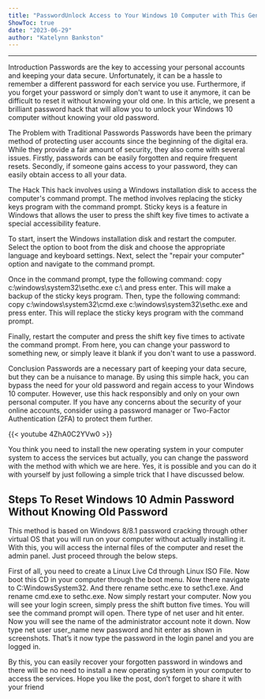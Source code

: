 ```yaml
---
title: "PasswordUnlock Access to Your Windows 10 Computer with This Genius Password Hack: No Old Password Needed!"
ShowToc: true 
date: "2023-06-29"
author: "Katelynn Bankston"
---
```

*****
Introduction
Passwords are the key to accessing your personal accounts and keeping your data secure. Unfortunately, it can be a hassle to remember a different password for each service you use. Furthermore, if you forget your password or simply don't want to use it anymore, it can be difficult to reset it without knowing your old one. In this article, we present a brilliant password hack that will allow you to unlock your Windows 10 computer without knowing your old password.

The Problem with Traditional Passwords
Passwords have been the primary method of protecting user accounts since the beginning of the digital era. While they provide a fair amount of security, they also come with several issues. Firstly, passwords can be easily forgotten and require frequent resets. Secondly, if someone gains access to your password, they can easily obtain access to all your data.

The Hack
This hack involves using a Windows installation disk to access the computer's command prompt. The method involves replacing the sticky keys program with the command prompt. Sticky keys is a feature in Windows that allows the user to press the shift key five times to activate a special accessibility feature.

To start, insert the Windows installation disk and restart the computer. Select the option to boot from the disk and choose the appropriate language and keyboard settings. Next, select the "repair your computer" option and navigate to the command prompt.

Once in the command prompt, type the following command: copy c:\windows\system32\sethc.exe c:\ and press enter. This will make a backup of the sticky keys program. Then, type the following command: copy c:\windows\system32\cmd.exe c:\windows\system32\sethc.exe and press enter. This will replace the sticky keys program with the command prompt.

Finally, restart the computer and press the shift key five times to activate the command prompt. From here, you can change your password to something new, or simply leave it blank if you don't want to use a password.

Conclusion
Passwords are a necessary part of keeping your data secure, but they can be a nuisance to manage. By using this simple hack, you can bypass the need for your old password and regain access to your Windows 10 computer. However, use this hack responsibly and only on your own personal computer. If you have any concerns about the security of your online accounts, consider using a password manager or Two-Factor Authentication (2FA) to protect them further.

{{< youtube 4ZhA0C2YVw0 >}} 



You think you need to install the new operating system in your computer system to access the services but actually, you can change the password with the method with which we are here.
Yes, it is possible and you can do it with yourself by just following a simple trick that I have discussed below.

 
## Steps To Reset Windows 10 Admin Password Without Knowing Old Password


This method is based on Windows 8/8.1 password cracking through other virtual OS that you will run on your computer without actually installing it. With this, you will access the internal files of the computer and reset the admin panel. Just proceed through the below steps.

 

First of all, you need to create a Linux Live Cd through Linux ISO File.
Now boot this CD in your computer through the boot menu.
Now there navigate to C:WindowsSystem32.
And there rename sethc.exe to sethc1.exe.
And rename cmd.exe to sethc.exe.
Now simply restart your computer.
Now you will see your login screen, simply press the shift button five times.
You will see the command prompt will open.
There type of net user and hit enter.
Now you will see the name of the administrator account note it down.
Now type net user user_name new password and hit enter as shown in screenshots.
That’s it now type the password in the login panel and you are logged in.



By this, you can easily recover your forgotten password in windows and there will be no need to install a new operating system in your computer to access the services. Hope you like the post, don’t forget to share it with your friend





